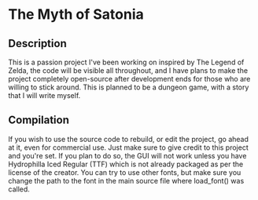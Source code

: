# The Myth of Satonia
## Description
This is a passion project I've been working on inspired by The Legend of Zelda, the code will be visible all throughout, and I have plans to make the project completely open-source after development ends for those who are willing to stick around. This is planned to be a dungeon game, with a story that I will write myself.
## Compilation
If you wish to use the source code to rebuild, or edit the project, go ahead at it, even for commercial use. Just make sure to give credit to this project and you're set. If you plan to do so, the GUI will not work unless you have Hydrophilla Iced Regular (TTF) which is not already packaged as per the license of the creator. You can try to use other fonts, but make sure you change the path to the font in the main source file where load_font() was called.

